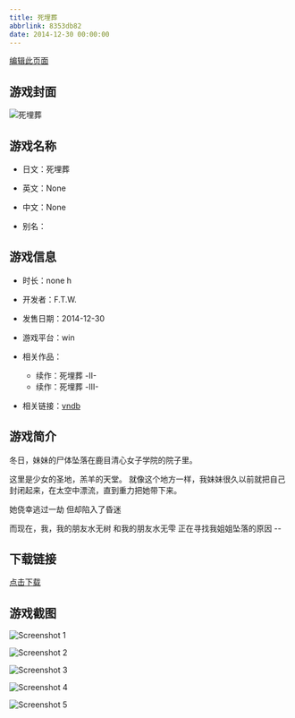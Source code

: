 ```yaml
---
title: 死埋葬
abbrlink: 8353db82
date: 2014-12-30 00:00:00
---
```

[编辑此页面](https://github.com/ACG-3/ADV3-source/blob/main/source/_posts/games/%E6%AD%BB%E5%9F%8B%E8%91%AC.md)

## 游戏封面

![死埋葬](https://pan.timero.xyz/d/onedrive/img_lib_001/%E6%AD%BB%E5%9F%8B%E8%91%AC_cover.avif)


## 游戏名称

- 日文：死埋葬
- 英文：None
- 中文：None

- 别名：


## 游戏信息

- 时长：none h
- 开发者：F.T.W.
- 发售日期：2014-12-30
- 游戏平台：win
- 相关作品：
   - 续作：死埋葬 -II-
   - 续作：死埋葬 -III-

- 相关链接：[vndb](https://vndb.org/v16958)


## 游戏简介

冬日，妹妹的尸体坠落在鹿目清心女子学院的院子里。

这里是少女的圣地，羔羊的天堂。
就像这个地方一样，我妹妹很久以前就把自己封闭起来，在太空中漂流，直到重力把她带下来。

她侥幸逃过一劫 但却陷入了昏迷

而现在，我，我的朋友水无树
和我的朋友水无雫
正在寻找我姐姐坠落的原因 --




## 下载链接

[点击下载](https://pan.timero.xyz/onedrive/adv_lib_001/%E6%AD%BB%E5%9F%8B%E8%91%AC)


## 游戏截图


![Screenshot 1](https://pan.timero.xyz/d/onedrive/img_lib_001/%E6%AD%BB%E5%9F%8B%E8%91%AC_Screenshot_1.avif)

![Screenshot 2](https://pan.timero.xyz/d/onedrive/img_lib_001/%E6%AD%BB%E5%9F%8B%E8%91%AC_Screenshot_2.avif)

![Screenshot 3](https://pan.timero.xyz/d/onedrive/img_lib_001/%E6%AD%BB%E5%9F%8B%E8%91%AC_Screenshot_3.avif)

![Screenshot 4](https://pan.timero.xyz/d/onedrive/img_lib_001/%E6%AD%BB%E5%9F%8B%E8%91%AC_Screenshot_4.avif)

![Screenshot 5](https://pan.timero.xyz/d/onedrive/img_lib_001/%E6%AD%BB%E5%9F%8B%E8%91%AC_Screenshot_5.avif)

